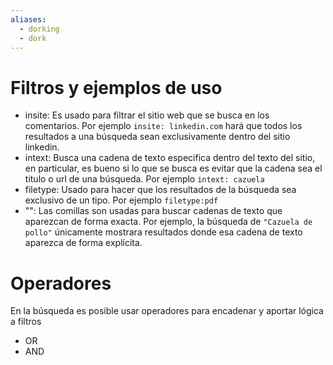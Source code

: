 ```yaml
---
aliases:
  - dorking
  - dork
---
```

# Filtros y ejemplos de uso
- insite: Es usado para filtrar el sitio web que se busca en los comentarios. Por ejemplo `insite: linkedin.com` hará que todos los resultados a una búsqueda sean exclusivamente dentro del sitio linkedin.
- intext: Busca una cadena de texto especifica dentro del texto del sitio, en particular, es bueno si lo que se busca es evitar que la cadena sea el titulo o url de una búsqueda. Por ejemplo `intext: cazuela`
- filetype: Usado para hacer que los resultados de la búsqueda sea exclusivo de un tipo. Por ejemplo `filetype:pdf`
- "": Las comillas son usadas para buscar cadenas de texto que aparezcan de forma exacta. Por ejemplo, la búsqueda de `"Cazuela de pollo"` únicamente mostrara resultados donde esa cadena de texto aparezca de forma explícita.
# Operadores
En la búsqueda es posible usar operadores para encadenar y aportar lógica a filtros
- OR
- AND